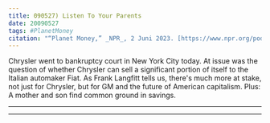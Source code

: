 ```yaml
---
title: 090527) Listen To Your Parents
date: 20090527
tags: #PlanetMoney
citation: "“Planet Money,” _NPR_, 2 Juni 2023. [https://www.npr.org/podcasts/510289/planet-money](https://www.npr.org/podcasts/510289/planet-money) (diakses 4 Juni 2023)."
---
```


Chrysler went to bankruptcy court in New York City today. At issue was the question of whether Chrysler can sell a significant portion of itself to the Italian automaker Fiat. As Frank Langfitt tells us, there's much more at stake, not just for Chrysler, but for GM and the future of American capitalism. Plus: A mother and son find common ground in savings.

----



----
